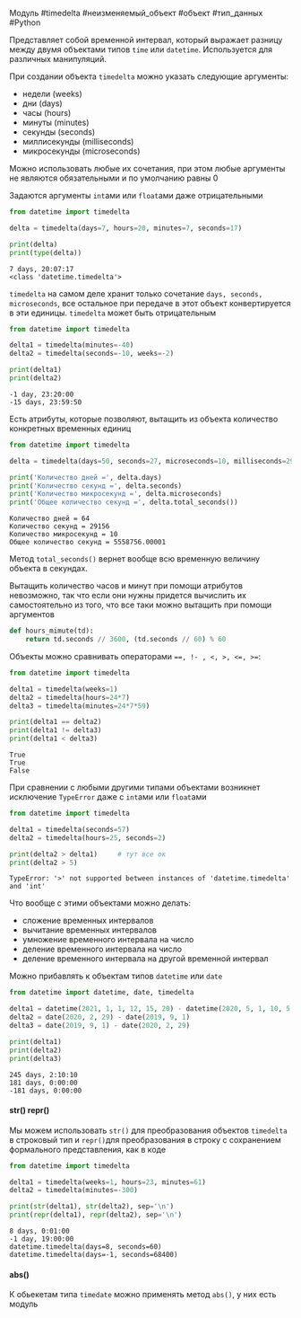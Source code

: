 Модуль #timedelta #неизменяемый_объект  #объект #тип_данных #Python 


Представляет собой временной интервал, который выражает разницу между двумя объектами типов `time` или `datetime`. Используется для различных манипуляций.

При создании объекта `timedelta` можно указать следующие аргументы:
- недели (weeks)
- дни (days)
- часы (hours)
- минуты (minutes)
- секунды (seconds)
- миллисекунды (milliseconds)
- микросекунды (microseconds)

Можно использовать любые их сочетания, при этом любые аргументы не являются обязательными и по умолчанию равны 0

Задаются аргументы `int`ами или `float`ами даже отрицательными
```python
from datetime import timedelta

delta = timedelta(days=7, hours=20, minutes=7, seconds=17)

print(delta)
print(type(delta))
```
```
7 days, 20:07:17
<class 'datetime.timedelta'>
```
`timedelta` на самом деле хранит только сочетание `days, seconds, microseconds`, все остальное при передаче в этот объект конвертируется в эти единицы.
`timedelta` может быть отрицательным
```python
from datetime import timedelta

delta1 = timedelta(minutes=-40)
delta2 = timedelta(seconds=-10, weeks=-2)

print(delta1)
print(delta2)
```
```
-1 day, 23:20:00
-15 days, 23:59:50
```

Есть атрибуты, которые позволяют, вытащить из объекта количество конкретных временных единиц
```python
from datetime import timedelta

delta = timedelta(days=50, seconds=27, microseconds=10, milliseconds=29000, minutes=5, hours=8, weeks=2)

print('Количество дней =', delta.days)
print('Количество секунд =', delta.seconds)
print('Количество микросекунд =', delta.microseconds)
print('Общее количество секунд =', delta.total_seconds())
```
```
Количество дней = 64
Количество секунд = 29156
Количество микросекунд = 10
Общее количество секунд = 5558756.00001
```
Метод `total_seconds()` вернет вообще всю временную величину объекта в секундах.

Вытащить количество часов и минут при помощи атрибутов невозможно, так что если они нужны придется вычислить их самостоятельно из того, что все таки можно вытащить при помощи аргументов
```python
def hours_mimute(td):
	return td.seconds // 3600, (td.seconds // 60) % 60
```

Объекты можно сравнивать операторами `==, !- , <, >, <=, >=`:
```python
from datetime import timedelta

delta1 = timedelta(weeks=1)
delta2 = timedelta(hours=24*7)
delta3 = timedelta(minutes=24*7*59)

print(delta1 == delta2)
print(delta1 != delta3)
print(delta1 < delta3)
```
```
True
True
False
```
При сравнении с любыми другими типами объектами возникнет исключение `TypeError` даже с `int`ами или `float`ами 
```python
from datetime import timedelta

delta1 = timedelta(seconds=57)
delta2 = timedelta(hours=25, seconds=2)

print(delta2 > delta1)     # тут все ок
print(delta2 > 5)
```
```
TypeError: '>' not supported between instances of 'datetime.timedelta' and 'int'
```

Что вообще с этими объектами можно делать:
- сложение временных интервалов
- вычитание временных интервалов
- умножение временного интервала на число
- деление временного интервала на число
- деление временного интервала на другой временной интервал

Можно прибавлять к объектам типов `datetime` или `date`
```python
from datetime import datetime, date, timedelta

delta1 = datetime(2021, 1, 1, 12, 15, 20) - datetime(2020, 5, 1, 10, 5, 10)
delta2 = date(2020, 2, 29) - date(2019, 9, 1)
delta3 = date(2019, 9, 1) - date(2020, 2, 29)

print(delta1)
print(delta2)
print(delta3)
```
```
245 days, 2:10:10
181 days, 0:00:00
-181 days, 0:00:00
```

#### str() repr()
Мы можем использовать `str()` для преобразования объектов `timedelta` в строковый тип и `repr()`для преобразования в строку с сохранением формального представления, как в коде
```python
from datetime import timedelta

delta1 = timedelta(weeks=1, hours=23, minutes=61)
delta2 = timedelta(minutes=-300)

print(str(delta1), str(delta2), sep='\n')
print(repr(delta1), repr(delta2), sep='\n')
```
```
8 days, 0:01:00
-1 day, 19:00:00
datetime.timedelta(days=8, seconds=60)
datetime.timedelta(days=-1, seconds=68400)
```

#### abs()
К обьекетам типа `timedate` можно применять метод `abs()`, у них есть модуль